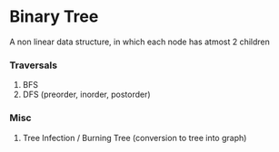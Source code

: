 # Binary Tree

A non linear data structure, in which each node has atmost 2 children

### Traversals

1. BFS
2. DFS (preorder, inorder, postorder)

### Misc

1. Tree Infection / Burning Tree
   (conversion to tree into graph)
